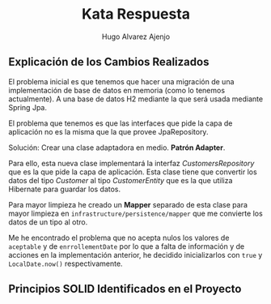<h1 align="center">Kata Respuesta</h1>
<p align="center">Hugo Alvarez Ajenjo</p>

## Explicación de los Cambios Realizados

El problema inicial es que tenemos que hacer una migración de una implementación de base de datos en memoria (como lo
tenemos actualmente). A una base de datos H2 mediante la que será usada mediante Spring Jpa.

El problema que tenemos es que las interfaces que pide la capa de aplicación no es la misma que la que provee
JpaRepository.

Solución: Crear una clase adaptadora en medio. **Patrón Adapter**.

Para ello, esta nueva clase implementará la interfaz _CustomersRepository_ que es la que pide la capa de aplicación.
Esta clase tiene que convertir los datos del tipo _Customer_ al tipo _CustomerEntity_ que es la que utiliza Hibernate
para guardar los datos.

Para mayor limpieza he creado un **Mapper** separado de esta clase para mayor limpieza en
`infrastructure/persistence/mapper` que me convierte los datos de un tipo al otro.

Me he encontrado el problema que no acepta nulos los valores de `aceptable` y de `enrrollementDate` por lo que a falta
de información y de acciones en la implementación anterior, he decidido inicializarlos con `true` y `LocalDate.now()`
respectivamente.

## Principios SOLID Identificados en el Proyecto